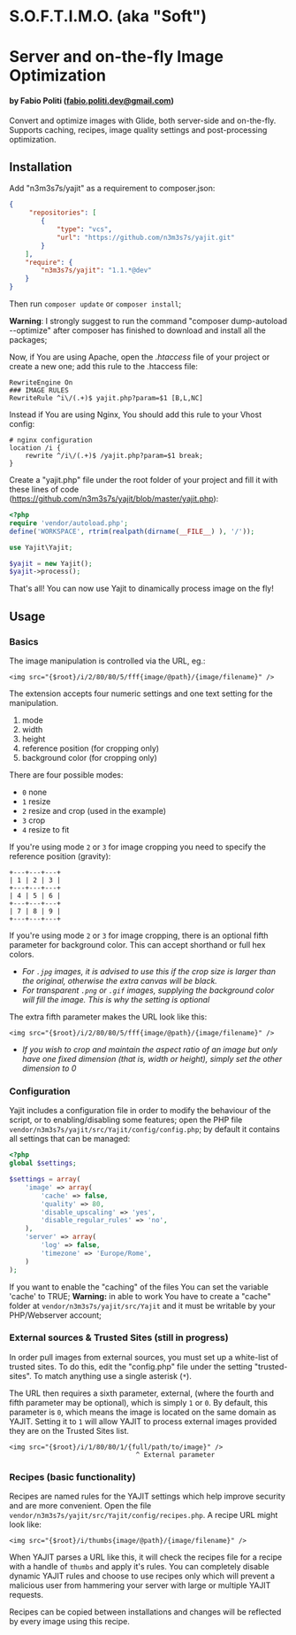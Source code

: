 S.O.F.T.I.M.O. (aka "Soft")
=====

# Server and on-the-fly Image Optimization
#### by Fabio Politi (fabio.politi.dev@gmail.com)

Convert and optimize images with Glide, both server-side and on-the-fly. Supports caching, recipes, image quality settings and post-processing optimization.

## Installation

Add "n3m3s7s/yajit" as a requirement to composer.json:

```json
{    
     "repositories": [
        {
            "type": "vcs",
            "url": "https://github.com/n3m3s7s/yajit.git"
        }
    ],
    "require": {
        "n3m3s7s/yajit": "1.1.*@dev"
    }
}
```

Then run `composer update` or `composer install`;

**Warning**: I strongly suggest to run the command "composer dump-autoload --optimize" after composer has finished to download and install all the packages;

Now, if You are using Apache, open the *.htaccess* file of your project or create a new one;
add this rule to the .htaccess file:

    RewriteEngine On
    ### IMAGE RULES
    RewriteRule ^i\/(.+)$ yajit.php?param=$1 [B,L,NC]

Instead if You are using Nginx, You should add this rule to your Vhost config:

    # nginx configuration
    location /i {
        rewrite ^/i\/(.+)$ /yajit.php?param=$1 break;
    }

Create a "yajit.php" file under the root folder of your project and fill it with these lines of code (https://github.com/n3m3s7s/yajit/blob/master/yajit.php):

```php
<?php
require 'vendor/autoload.php';
define('WORKSPACE', rtrim(realpath(dirname(__FILE__) ), '/'));

use Yajit\Yajit;

$yajit = new Yajit();
$yajit->process();
```

That's all! You can now use Yajit to dinamically process image on the fly!

## Usage

### Basics

The image manipulation is controlled via the URL, eg.:

	<img src="{$root}/i/2/80/80/5/fff{image/@path}/{image/filename}" />

The extension accepts four numeric settings and one text setting for the manipulation.

1. mode
2. width
3. height
4. reference position (for cropping only)
5. background color (for cropping only)

There are four possible modes:

- `0` none
- `1` resize
- `2` resize and crop (used in the example)
- `3` crop
- `4` resize to fit

If you're using mode `2` or `3` for image cropping you need to specify the reference position (gravity):

	+---+---+---+
	| 1 | 2 | 3 |
	+---+---+---+
	| 4 | 5 | 6 |
	+---+---+---+
	| 7 | 8 | 9 |
	+---+---+---+

If you're using mode `2` or `3` for image cropping, there is an optional fifth parameter for background color. This can accept shorthand or full hex colors.

- *For `.jpg` images, it is advised to use this if the crop size is larger than the original, otherwise the extra canvas will be black.*
- *For transparent `.png` or `.gif` images, supplying the background color will fill the image. This is why the setting is optional*

The extra fifth parameter makes the URL look like this:

	<img src="{$root}/i/2/80/80/5/fff{image/@path}/{image/filename}" />

- *If you wish to crop and maintain the aspect ratio of an image but only have one fixed dimension (that is, width or height), simply set the other dimension to 0*

### Configuration
Yajit includes a configuration file in order to modify the behaviour of the script, or to enabling/disabling some features;
open the PHP file `vendor/n3m3s7s/yajit/src/Yajit/config/config.php`;
by default it contains all settings that can be managed:

```php
<?php
global $settings;

$settings = array(
    'image' => array(
        'cache' => false,
        'quality' => 80,
        'disable_upscaling' => 'yes',
        'disable_regular_rules' => 'no',
    ),    
    'server' => array(
        'log' => false,
        'timezone' => 'Europe/Rome',
    )
);
```

If you want to enable the "caching" of the files You can set the variable 'cache' to TRUE;
**Warning:** in able to work You have to create a "cache" folder at `vendor/n3m3s7s/yajit/src/Yajit` and it must be writable by your PHP/Webserver account;

### External sources & Trusted Sites (still in progress)

In order pull images from external sources, you must set up a white-list of trusted sites. To do this, edit the "config.php" file under the setting "trusted-sites". To match anything use a single asterisk (`*`).

The URL then requires a sixth parameter, external, (where the fourth and fifth parameter may be optional), which is simply `1` or `0`. By default, this parameter is `0`, which means the image is located on the same domain as YAJIT. Setting it to `1` will allow YAJIT to process external images provided they are on the Trusted Sites list.

	<img src="{$root}/i/1/80/80/1/{full/path/to/image}" />
	                                ^ External parameter

### Recipes (basic functionality)

Recipes are named rules for the YAJIT settings which help improve security and are more convenient. Open the file `vendor/n3m3s7s/yajit/src/Yajit/config/recipes.php`. A recipe URL might look like:

	<img src="{$root}/i/thumbs{image/@path}/{image/filename}" />

When YAJIT parses a URL like this, it will check the recipes file for a recipe with a handle of `thumbs` and apply it's rules. You can completely disable dynamic YAJIT rules and choose to use recipes only which will prevent a malicious user from hammering your server with large or multiple YAJIT requests.

Recipes can be copied between installations and changes will be reflected by every image using this recipe.